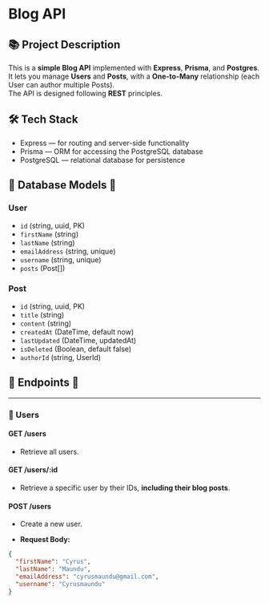 # Blog API

## 📚 Project Description

This is a **simple Blog API** implemented with **Express**, **Prisma**, and **Postgres**.  
It lets you manage **Users** and **Posts**, with a **One-to-Many** relationship (each User can author multiple Posts).  
The API is designed following **REST** principles.

## 🛠 Tech Stack

- Express — for routing and server-side functionality
- Prisma — ORM for accessing the PostgreSQL database
- PostgreSQL — relational database for persistence

## 🔹 Database Models 🔹

### User

- `id` (string, uuid, PK)
- `firstName` (string)
- `lastName` (string)
- `emailAddress` (string, unique)
- `username` (string, unique)
- `posts` (Post[])

### Post

- `id` (string, uuid, PK)
- `title` (string)
- `content` (string)
- `createdAt` (DateTime, default now)
- `lastUpdated` (DateTime, updatedAt)
- `isDeleted` (Boolean, default false)
- `authorId` (string, UserId)


## 🔹 Endpoints 🔹

---

### 👤 Users

#### GET /users
- Retrieve all users.

#### GET /users/:id
- Retrieve a specific user by their IDs, **including their blog posts**.

#### POST /users
- Create a new user.
  
- **Request Body:**
```json
{
  "firstName": "Cyrus",
  "lastName": "Maundu",
  "emailAddress": "cyrusmaundu@gmail.com",
  "username": "Cyrusmaundu"
}
